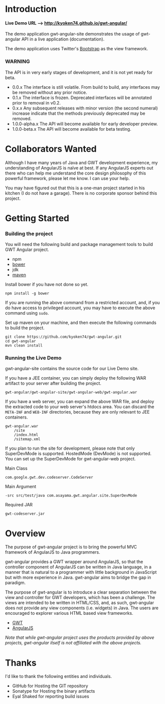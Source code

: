 Introduction
============

#### Live Demo URL --> http://kyoken74.github.io/gwt-angular/

The demo application gwt-angular-site demonstrates the usage of gwt-angular API in a live application (documentation).

The demo application uses Twitter's [Bootstrap](http://getbootstrap.com) as the view framework.

### WARNING

The API is in very early stages of development, and it is not yet ready for beta.

* 0.0.x The interface is still volatile. From build to build, any interfaces may be removed without any prior notice.
* 0.1.x The interface is frozen. Deprecated interfaces will be annotated prior to removal in v0.2.
* 0.x.x Any subsequent releases with minor version (the second numeral) increase indicate that the methods previously deprecated may be removed.
* 1.0.0-alpha.x The API will become available for early developer preview.
* 1.0.0-beta.x The API will become available for beta testing.


Collaborators Wanted
====================
Although I have many years of Java and GWT development experience, my understanding of AngularJS is naïve at best. If any AngularJS experts out there who can help me understand the core design philosophy of this powerful framework, please let me know. I can use your help.

You may have figured out that this is a one-man project started in his kitchen (I do not have a garage). There is no corporate sponsor behind this project.


Getting Started
===============

### Building the project
You will need the following build and package management tools to build GWT Angular project.

* npm
* [bower](http://bower.io)
* jdk
* [maven](http://maven.apache.org)

Install bower if you have not done so yet.

```
npm install -g bower
```

If you are running the above command from a restricted account, and, if you do have access to privileged account, you may have to execute the above command using `sudo`.

Set up maven on your machine, and then execute the following commands to build the project.

```
git clone https://github.com/kyoken74/gwt-angular.git
cd gwt-angular
mvn clean install
```

### Running the Live Demo
gwt-angular-site contains the source code for our Live Demo site.

If you have a JEE container, you can simply deploy the following WAR 
artifact to your server after building the project.
```
gwt-angular/gwt-angular-site/gwt-angular-web/gwt-angular.war
```

If you have a web server, you can expand the above WAR file, and deploy the extracted code to your web server's htdocs area. You can discard the `META-INF` and `WEB-INF` directories, because they are only relevant to JEE containers.

```
gwt-angular.war
	/site
	/index.html
	/sitemap.xml
```

If you plan to run the site for development, please note that only SuperDevMode is supported. HostedMode (DevMode) is not supported. You can set up the SuperDevMode for gwt-angular-web project.

Main Class
```
com.google.gwt.dev.codeserver.CodeServer
```

Main Argument 
```
-src src/test/java com.asayama.gwt.angular.site.SuperDevMode
```

Required JAR

```
gwt-codeserver.jar
```

Overview
========
The purpose of gwt-angular project is to bring the powerful MVC framework of AngularJS to Java programmers.

gwt-angular provides a GWT wrapper around AngularJS, so that the controller component of AngularJS can be written in Java language, in a manner that is natural to a programmer with little background in JavaScript but with more experience in Java. gwt-angular aims to bridge the gap in paradigm.

The purpose of gwt-angular is to introduce a clear separation between the view and controller for GWT developers, which has been a challenge. The views are intended to be written in HTML/CSS, and, as such, gwt-angular does not provide any view components (i.e. widgets) in Java. The users are encouraged to explorer various HTML based view frameworks.

- [GWT](http://www.gwtproject.org)
- [AngularJS](http://angularjs.org/)

*Note that while gwt-angular project uses the products provided by above projects, gwt-angular itself is not affiliated with the above projects.*


Thanks
======
I'd like to thank the following entities and individuals.

- GitHub for Hosting the GIT repository
- Sonatype for Hosting the binary artifacts
- Eyal Shaked for reporting build issues
